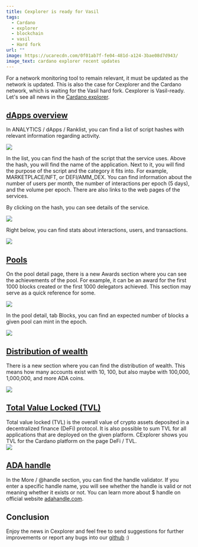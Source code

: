 ```yaml
---
title: Cexplorer is ready for Vasil
tags:
  - Cardano
  - explorer
  - blockchain
  - vasil
  - Hard fork
url: ""
image: https://ucarecdn.com/0f01ab7f-fe04-481d-a124-3bae08d7d943/
image_text: cardano explorer recent updates
---
```


For a network monitoring tool to remain relevant, it must be updated as the network is updated. This is also the case for Cexplorer and the Cardano network, which is waiting for the Vasil hard fork. Cexplorer is Vasil-ready. Let's see all news in the [Cardano explorer](https://cexplorer.io/).

## [dApps overview](https://cexplorer.io/dapps)

In ANALYTICS / dApps / Ranklist, you can find a list of script hashes with relevant information regarding activity.

![](https://lh4.googleusercontent.com/nBc5su6qyWIvnfJmell1eQXmIHSHF_xWTqq633Er8fRxVVbOuoKFrhN3KIpuBRHu41JdY3ju9KiQup1a-51zGflSFeR2lteWtCCWHIKuM19JeVCRRzQmEwN_3FHi3kW4ftERLe1Br2nGx0ha1_-A1g)

In the list, you can find the hash of the script that the service uses. Above the hash, you will find the name of the application. Next to it, you will find the purpose of the script and the category it fits into. For example, MARKETPLACE/NFT, or DEFI/AMM\_DEX. You can find information about the number of users per month, the number of interactions per epoch (5 days), and the volume per epoch. There are also links to the web pages of the services. 

By clicking on the hash, you can see details of the service.

![](https://lh3.googleusercontent.com/53KqhC334-IBBnYt4kjwUxWdiiy9q3ZUpOVszmREGKpDkzj_hxGQ0hqY1iTj_8PYaRhvyJjl-CIWjKkrMa__3n61_OM3LjzsOZDqiv6-3tWOGIhmm3pl3Rx02fqDVLYfMXv3cNs7JlRCRsgDcbnk7Q)

Right below, you can find stats about interactions, users, and transactions. 

![](https://lh6.googleusercontent.com/IgPgW_fLKEE6QU-vthn9m85KNypEr1CNj6y-vhL4rZPRW2LqrL9nbe6HpmOrjyepXHey77BmS8pz8A83jvzzOvP2WHj_NxgAnqYId8rgsm4Ocjyk4Wjrk4s1Kltpmot_gYtv00WFvdDmbV5GS-iJZA)

## [Pools](https://cexplorer.io/pool)

On the pool detail page, there is a new Awards section where you can see the achievements of the pool. For example, it can be an award for the first 1000 blocks created or the first 1000 delegators achieved. This section may serve as a quick reference for some.

![](https://lh4.googleusercontent.com/cgg2ESN69eFe7Swv30RlZwY78Rurg8k2AXjLkgI1Co0WGGEVFNJthtblRDQ43T4pryHMm29-CvGtma-mFHf5mAfspteXv9aKK5Mj4k2ZPeqap_KeUT5X7uYu5gfVAtxQHGnJuQXlhJViHtvJ4TazaA)

In the pool detail, tab Blocks, you can find an expected number of blocks a given pool can mint in the epoch.

![](https://lh3.googleusercontent.com/lDb0d19A4BJr3Ab1Sj6RWF8oFOhXxQXAwRwd1eh2a4LLJQAipk1n4QGkKfN4FnfPrxG0UfAIrTPwy3DKZ9f-Cv_wp_XNZ0t0jCdbi4IoY6R35uliU7ceu_z2dGZD9ZKSgqJW3FcS3lmhrBqTSSSu8Q)

## [Distribution of wealth](https://cexplorer.io/wealth)

There is a new section where you can find the distribution of wealth. This means how many accounts exist with 10, 100, but also maybe with 100,000, 1,000,000, and more ADA coins.

![](https://lh5.googleusercontent.com/qQAJtwtHwgOnxTDrPkATkJq-1OQe8mR82fJW43Yw3h4aefmjJfPljifFkVOTEThTULlucbxWoKlfN2C4rMzufgSxCoFL0Mt4WMJ-E3tze0qu6ucnLaPeSmXcX8G91XesizdXbt6TeE2RkX_xLJXTog)

## [Total Value Locked (TVL)](https://cexplorer.io/defi/tvl)

Total value locked (TVL) is the overall value of crypto assets deposited in a decentralized finance (DeFi) protocol. It is also possible to sum TVL for all applications that are deployed on the given platform. CExplorer shows you TVL for the Cardano platform on the page DeFi / TVL.  
![](https://lh4.googleusercontent.com/1wG_P4Q6Mh6iY7WLXBfYB-bhRwhqIzxY8EwJNLmV-obmBjFB5TNYjy_xxjJPk-QmLs4fxgjjTOXxkpY8gvAD3QHYdU9MlraIjBmHnl17Neu5Y_ZBfuVGM5sZBtvng-1vpKi-bargdeL-XRHMkmQYBw)

## [ADA handle](https://cexplorer.io/handle)

In the More / @handle section, you can find the handle validator. If you enter a specific handle name, you will see whether the handle is valid or not meaning whether it exists or not. You can learn more about $ handle on official website [adahandle.com](https://adahandle.com/).

## **Conclusion**

Enjoy the news in Cexplorer and feel free to send suggestions for further improvements or report any bugs into our [github](https://github.com/cexplorer/cexplorer.io) :)
